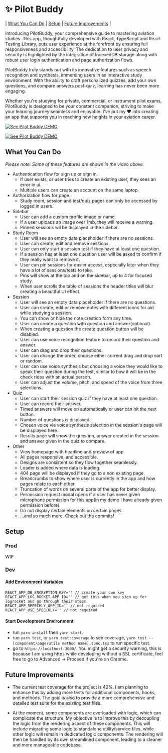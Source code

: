 # :sparkles: Pilot Buddy

| [What You Can Do](#what-you-can-do) | [Setup](#setup) | [Future Improvements](#future-improvements) |

Introducing PilotBuddy, your comprehensive guide to mastering aviation studies. This app, thoughtfully developed with React, TypeScript and React Testing Library, puts user experience at the forefront by ensuring full responsiveness and accessibility. The dedication to user privacy and security is highlighted by the integration of IndexedDB storage along with robust user login authentication and page authorization flows.

PilotBuddy truly stands out with its innovative features such as speech recognition and synthesis, immersing users in an interactive study environment. With the ability to craft personalized quizzes, add your own questions, and compare answers post-quiz, learning has never been more engaging.

Whether you're studying for private, commercial, or instrument pilot exams, PilotBuddy is designed to be your constant companion, striving to make your learning journey seamless and enjoyable. I've put my :heart: into creating an app that supports you in reaching new heights in your aviation career.

[![See Pilot Buddy DEMO](https://i.ibb.co/JFkYK4f/Screen-Shot-2023-05-31-at-9-48-31-AM.png)](https://youtu.be/btpWFZC8mWw)

[![See Pilot Buddy DEMO](https://i.ibb.co/4RpKDJh/Screen-Shot-2023-04-27-at-11-04-21-AM.png)](https://youtu.be/btpWFZC8mWw)

## What You Can Do

_Please note: Some of these features are shown in the video above._

- Authentication flow for sign up or sign in.
  - If user exists, or user tries to create an existing user, they sees an error in ui.
  - Multiple users can create an account on the same laptop.
- Authorization flow for page.
  - Study room, session and test/quiz pages can only be accessed by logged in users.
- Sidebar
  - User can add a custom profile image or name.
  - If a user uploads an image over 1mb, they will receive a warning.
  - Pinned sessions wil be displayed in the sidebar.
- Study Room
  - User will see an empty data placeholder if there are no sessions.
  - User can create, edit and remove sessions.
  - User can only start a session test if they have at least one question.
  - If a session has at least one question user will be asked to confirm if they really want to remove it.
  - User can pin sessions for easier access, especially later when they have a lot of sessions/tests to take.
  - Pins will show at the top and on the sidebar, up to 4 for focused study.
  - When user scrolls the table of sessions the header titles will blur creating a beautiful UI effect.
- Session
  - User will see an empty data placeholder if there are no questions.
  - User can create, edit or remove notes with different icons for aid while studying a session.
  - You can show or hide the note creation form any time.
  - User can create a question with question and answer(optional).
  - When creating a question the create question button will be disabled.
  - User can use voice recognition feature to record their question and answer.
  - User can drag and drop their questions.
  - User can change the order, choose either current drag and drop sort or random.
  - User can use voice synthesis but choosing a voice they would like to speak their question during the test, similar to how it will be in the check rides with an actual person.
  - User can adjust the volume, pitch, and speed of the voice from three selections.
- Quiz
  - User can start their session quiz if they have at least one question.
  - User can record their answer.
  - Timed answers will move on automatically or user can hit the next button.
  - Number of questions is displayed.
  - Chosen voice via voice synthesis selection in the session's page will be displayed here.
  - Results page will show the question, answer created in the session and answer given in the quiz to compare.
- Other
  - View homepage with headline and preview of app.
  - All pages responsive, and accessible.
  - Designs are consistent so they flow together seamlessly.
  - Loader is added where data is loading.
  - 404 page will be displayed if they go to a non existing page.
  - Breadcrumbs to show where user is currently in the app and how pages relate to each other.
  - Truncation of words on several parts of the app for better display.
  - Permission request modal opens if a user has never given microphone permission for this app(in my demo I have already given permission before).
  - Do not display certain elements on certain pages.
  - ...and so much more. Check out the commits!

## Setup

### Prod

WIP

### Dev

#### Add Environment Variables

```
REACT_APP_DB_ENCRYPTION_KEY='' // create your own key
REACT_APP_LOG_ROCKET_APP_ID='' // get this when you sign up for logrocket and go through their steps
REACT_APP_SPEECHLY_APP_ID='' // not required
REACT_APP_USE_SPEECHLY='' // not required
```

#### Start Development Environment

- run `yarn install` then `yarn start`.
- run `yarn test`, or `yarn test:coverage` to see coverage, `yarn test -- [component/page/utils method name].spec.tsx` to run specific test.
- go to `https://localhost:3000/`. You might get a security warning, this is because I am using https while developing without a SSL certificate, feel free to go to Advanced -> Proceed if you're on Chrome.

## Future Improvements

- The current test coverage for the project is 42%. I am planning to enhance this by adding more tests for additional components, hooks, and methods. The goal is also to provide a more comprehensive and detailed test suite for the existing test files.

- At the moment, some components are overloaded with logic, which can complicate the structure. My objective is to improve this by decoupling the logic from the rendering aspect of these components. This will include migrating some logic to standalone utility/service files, while other logic will remain in dedicated logic components. The rendering will then be handled by its own streamlined component, leading to a cleaner and more manageable codebase.
